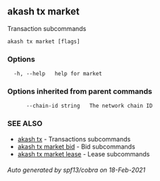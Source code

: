 ## akash tx market

Transaction subcommands

```
akash tx market [flags]
```

### Options

```
  -h, --help   help for market
```

### Options inherited from parent commands

```
      --chain-id string   The network chain ID
```

### SEE ALSO

* [akash tx](akash_tx.md)	 - Transactions subcommands
* [akash tx market bid](akash_tx_market_bid.md)	 - Bid subcommands
* [akash tx market lease](akash_tx_market_lease.md)	 - Lease subcommands

###### Auto generated by spf13/cobra on 18-Feb-2021

